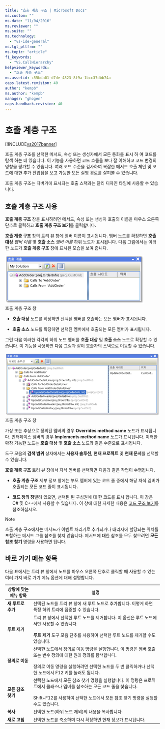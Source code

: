 ```yaml
---
title: "호출 계층 구조 | Microsoft Docs"
ms.custom: ""
ms.date: "11/04/2016"
ms.reviewer: ""
ms.suite: ""
ms.technology: 
  - "vs-ide-general"
ms.tgt_pltfrm: ""
ms.topic: "article"
f1_keywords: 
  - "VS.CallHierarchy"
helpviewer_keywords: 
  - "호출 계층 구조"
ms.assetid: c55bda01-d7de-4823-8f9a-1bcc37dbb74a
caps.latest.revision: 40
author: "kempb"
ms.author: "kempb"
manager: "ghogen"
caps.handback.revision: 40
---
```

# 호출 계층 구조
[!INCLUDE[vs2017banner](../../code-quality/includes/vs2017banner.md)]

호출 계층 구조를 선택한 메서드, 속성 또는 생성자에서 모든 통화를 표시 하 여 코드를 탐색 하는 데 있습니다.  이 기능을 사용하면 코드 흐름을 보다 잘 이해하고 코드 변경의 영향을 평가할 수 있습니다.  여러 코드 수준을 검사하여 복잡한 메서드 호출 체인 및 코드에 대한 추가 진입점을 보고 가능한 모든 실행 경로를 살펴볼 수 있습니다.  
  
 호출 계층 구조는 디버거에 표시되는 호출 스택과는 달리 디자인 타임에 사용할 수 있습니다.  
  
## 호출 계층 구조 사용  
 **호출 계층 구조** 창을 표시하려면 메서드, 속성 또는 생성자 호출의 이름을 마우스 오른쪽 단추로 클릭하고 **호출 계층 구조 보기**를 클릭합니다.  
  
 **호출 계층 구조** 창의 트리 뷰 창에 멤버 이름이 표시됩니다.  멤버 노드를 확장하면 **호출 대상** *멤버 이름* 및 **호출 소스** *멤버 이름* 하위 노드가 표시됩니다.  다음 그림에서는 이러한 노드가 **호출 계층 구조** 창에 표시된 모습을 보여 줍니다.  
  
 ![노드 하나가 열린 호출 계층 구조](../../ide/reference/media/onenode.png "OneNode")  
호출 계층 구조 창  
  
-   **호출 대상** 노드를 확장하면 선택된 멤버를 호출하는 모든 멤버가 표시됩니다.  
  
-   **호출 소스** 노드를 확장하면 선택된 멤버에서 호출되는 모든 멤버가 표시됩니다.  
  
 그런 다음 이러한 각각의 하위 노드 멤버를 **호출 대상** 및 **호출 소스** 노드로 확장할 수 있습니다.  이 기능을 사용하면 다음 그림과 같이 호출자의 스택으로 이동할 수 있습니다.  
  
 ![여러 노드가 열린 호출 계층 구조](../../ide/media/multiplenodes.png "MultipleNodes")  
호출 계층 구조 창  
  
 가상 또는 추상으로 정의된 멤버의 경우 **Overrides method name** 노드가 표시됩니다.  인터페이스 멤버의 경우 **Implements method name** 노드가 표시됩니다.  이러한 확장 가능한 노드는 **호출 대상** 및 **호출 소스** 노드와 같은 수준으로 표시됩니다.  
  
 도구 모음의 **검색 범위** 상자에서는 **사용자 솔루션**, **현재 프로젝트** 및 **현재 문서**를 선택할 수 있습니다.  
  
 **호출 계층 구조** 트리 뷰 창에서 자식 멤버를 선택하면 다음과 같은 작업이 수행됩니다.  
  
-   **호출 계층 구조** 세부 정보 창에는 부모 멤버에 있는 코드 줄 중에서 해당 자식 멤버가 호출되는 모든 코드 줄이 표시됩니다.  
  
-   **코드 정의 창**열려 있으면, 선택된 된 구성원에 대 한 코드를 표시 합니다.  이 창은 C\# 및 C\+\+에서 사용할 수 있습니다.  이 창에 대한 자세한 내용은 [코드 구조 보기](../../ide/viewing-the-structure-of-code.md)를 참조하십시오.  
  
> [!NOTE]
>  호출 계층 구조에서는 메서드가 이벤트 처리기로 추가되거나 대리자에 할당되는 위치를 포함하는 메서드 그룹 참조를 찾지 않습니다.  메서드에 대한 참조를 모두 찾으려면 **모든 참조 찾기** 명령을 사용하면 됩니다.  
  
## 바로 가기 메뉴 항목  
 다음 표에서는 트리 뷰 창에서 노드를 마우스 오른쪽 단추로 클릭할 때 사용할 수 있는 여러 가지 바로 가기 메뉴 옵션에 대해 설명합니다.  
  
|상황에 맞는 메뉴 항목|설명|  
|------------------|--------|  
|**새 루트로 추가**|선택된 노드를 트리 뷰 창에 새 루트 노드로 추가합니다.  이렇게 하면 특정 하위 트리에 집중할 수 있습니다.|  
|**루트 제거**|트리 뷰 창에서 선택한 루트 노드를 제거합니다.  이 옵션은 루트 노드에서만 사용할 수 있습니다.<br /><br /> **루트 제거** 도구 모음 단추를 사용하여 선택한 루트 노드를 제거할 수도 있습니다.|  
|**정의로 이동**|선택한 노드에서 정의로 이동 명령을 실행합니다.  이 명령은 멤버 호출 또는 변수 정의에 대한 원래 정의를 탐색합니다.<br /><br /> 정의로 이동 명령을 실행하려면 선택한 노드를 두 번 클릭하거나 선택한 노드에서 F12 키를 눌러도 됩니다.|  
|**모든 참조 찾기**|선택한 노드에서 모든 참조 찾기 명령을 실행합니다.  이 명령은 프로젝트에서 클래스나 멤버를 참조하는 모든 코드 줄을 찾습니다.<br /><br /> Shift\+F12를 사용하여 선택한 노드에서 모든 참조 찾기 명령을 실행할 수도 있습니다.|  
|**복사**|선택한 노드\(하위 노드 제외\)의 내용을 복사합니다.|  
|**새로 고침**|선택한 노드를 축소하며 다시 확장하면 현재 정보가 표시됩니다.|